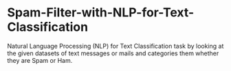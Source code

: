 # Spam-Filter-with-NLP-for-Text-Classification
Natural Language Processing (NLP) for Text Classification task by looking at the given datasets of text messages or mails and categories them whether they are Spam or Ham.
